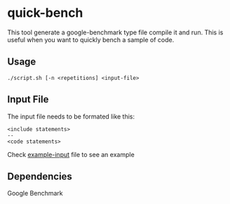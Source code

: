 # quick-bench
This tool generate a google-benchmark type file compile it and run.
This is useful when you want to quickly  bench a sample of code.
## Usage
```
./script.sh [-n <repetitions] <input-file>
```
## Input File
The input file needs to be formated like this:
```
<include statements>
--
<code statements>
```
Check [example-input](example-input) file to see an example 

## Dependencies
Google Benchmark
